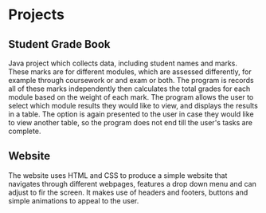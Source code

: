 # Projects
## Student Grade Book 
Java project which collects data, including student names and marks. These marks are for different modules, which are assessed differently, for example through coursework or and exam or both. The program is records all of these marks independently then calculates the total grades for each module based on the weight of each mark. 
The program allows the user to select which module results they would like to view, and displays the results in a table. The option is again presented to the user in case they would like to view another table, so the program does not end till the user's tasks are complete.

## Website
The website uses HTML and CSS to produce a simple website that navigates through different webpages, features a drop down menu and can adjust to fir the screen. It makes use of headers and footers, buttons and simple animations to appeal to the user.
